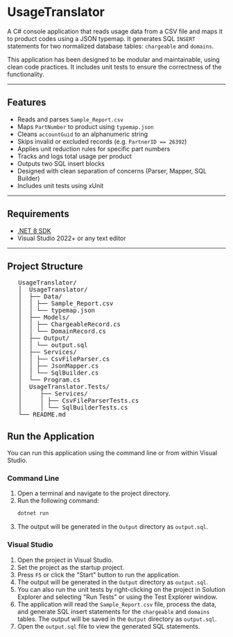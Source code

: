 # UsageTranslator

A C# console application that reads usage data from a CSV file and maps it to product codes using a JSON typemap. It generates SQL `INSERT` statements for two normalized database tables: `chargeable` and `domains`.

This application has been designed to be modular and maintainable, using clean code practices. It includes unit tests to ensure the correctness of the functionality.

---

## Features

- Reads and parses `Sample_Report.csv`
- Maps `PartNumber` to product using `typemap.json`
- Cleans `accountGuid` to an alphanumeric string
- Skips invalid or excluded records (e.g. `PartnerID == 26392`)
- Applies unit reduction rules for specific part numbers
- Tracks and logs total usage per product
- Outputs two SQL insert blocks
- Designed with clean separation of concerns (Parser, Mapper, SQL Builder)
- Includes unit tests using xUnit

---

## Requirements

- [.NET 8 SDK](https://dotnet.microsoft.com/en-us/download)
- Visual Studio 2022+ or any text editor

---

## Project Structure

<pre>
   UsageTranslator/
   │  UsageTranslator/
   │  ├── Data/
   │  │ ├── Sample_Report.csv
   │  │ └── typemap.json
   │  ├── Models/
   │  │ ├── ChargeableRecord.cs
   │  │ └── DomainRecord.cs
   │  ├── Output/
   │  │ └── output.sql
   │  ├── Services/
   │  │ ├── CsvFileParser.cs
   │  │ ├── JsonMapper.cs
   │  │ └── SqlBuilder.cs   
   │  └── Program.cs
   │  UsageTranslator.Tests/
   │     ├── Services/
   │     │ ├── CsvFileParserTests.cs
   │     │ └── SqlBuilderTests.cs
   └── README.md
</pre>

## Run the Application
You can run this application using the command line or from within Visual Studio.

### Command Line
1. Open a terminal and navigate to the project directory.
2. Run the following command:
   ```bash
   dotnet run
   ```
1. The output will be generated in the `Output` directory as `output.sql`.

### Visual Studio
1. Open the project in Visual Studio.
1. Set the project as the startup project.
1. Press `F5` or click the "Start" button to run the application.
1. The output will be generated in the `Output` directory as `output.sql`.
1. You can also run the unit tests by right-clicking on the project in Solution Explorer and selecting "Run Tests" or using the Test Explorer window.
1. The application will read the `Sample_Report.csv` file, process the data, and generate SQL insert statements for the `chargeable` and `domains` tables. The output will be saved in the `Output` directory as `output.sql`.
1. Open the `output.sql` file to view the generated SQL statements.
